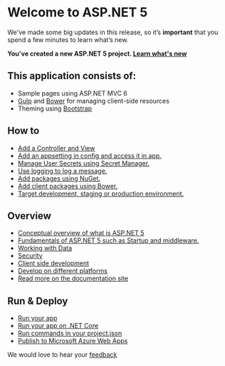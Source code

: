 # Welcome to ASP.NET 5
We've made some big updates in this release, so it’s **important** that you spend a few minutes to learn what’s new.

**You've created a new ASP.NET 5 project. [Learn what's new](http://go.microsoft.com/fwlink/?LinkId=518016)**

## This application consists of:
* Sample pages using ASP.NET MVC 6
* [Gulp](http://go.microsoft.com/fwlink/?LinkId=518007) and [Bower](http://go.microsoft.com/fwlink/?LinkId=518004) for managing client-side resources
* Theming using [Bootstrap](http://go.microsoft.com/fwlink/?LinkID=398939)

## How to
* [Add a Controller and View](http://go.microsoft.com/fwlink/?LinkID=398600)
* [Add an appsetting in config and access it in app.](http://go.microsoft.com/fwlink/?LinkID=699562)
* [Manage User Secrets using Secret Manager.](http://go.microsoft.com/fwlink/?LinkId=699315)
* [Use logging to log a message.](http://go.microsoft.com/fwlink/?LinkId=699316)
* [Add packages using NuGet.](http://go.microsoft.com/fwlink/?LinkId=699317)
* [Add client packages using Bower.](http://go.microsoft.com/fwlink/?LinkId=699318)
* [Target development, staging or production environment.](http://go.microsoft.com/fwlink/?LinkId=699319)

## Overview
* [Conceptual overview of what is ASP.NET 5](http://go.microsoft.com/fwlink/?LinkId=518008)
* [Fundamentals of ASP.NET 5 such as Startup and middleware.](http://go.microsoft.com/fwlink/?LinkId=699320)
* [Working with Data](http://go.microsoft.com/fwlink/?LinkId=398602)
* [Security](http://go.microsoft.com/fwlink/?LinkId=398603)
* [Client side development](http://go.microsoft.com/fwlink/?LinkID=699321)
* [Develop on different platforms](http://go.microsoft.com/fwlink/?LinkID=699322)
* [Read more on the documentation site](http://go.microsoft.com/fwlink/?LinkID=699323)

## Run & Deploy
* [Run your app](http://go.microsoft.com/fwlink/?LinkID=517851)
* [Run your app on .NET Core](http://go.microsoft.com/fwlink/?LinkID=517852)
* [Run commands in your project.json](http://go.microsoft.com/fwlink/?LinkID=517853)
* [Publish to Microsoft Azure Web Apps](http://go.microsoft.com/fwlink/?LinkID=398609)


We would love to hear your [feedback](http://go.microsoft.com/fwlink/?LinkId=518015)
